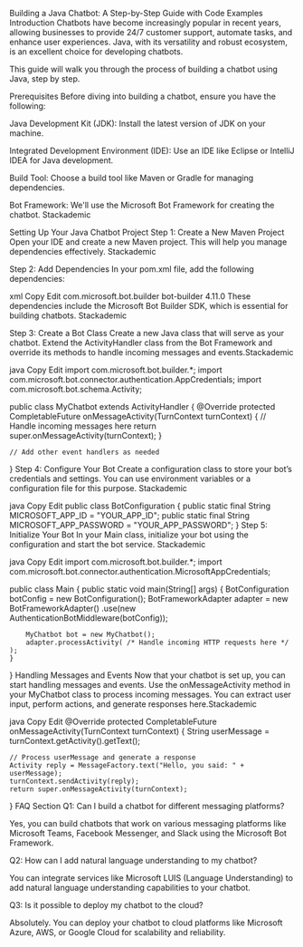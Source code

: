 Building a Java Chatbot: A Step-by-Step Guide with Code Examples
Introduction
Chatbots have become increasingly popular in recent years, allowing businesses to provide 24/7 customer support, automate tasks, and enhance user experiences. Java, with its versatility and robust ecosystem, is an excellent choice for developing chatbots.​

This guide will walk you through the process of building a chatbot using Java, step by step.​

Prerequisites
Before diving into building a chatbot, ensure you have the following:

Java Development Kit (JDK): Install the latest version of JDK on your machine.

Integrated Development Environment (IDE): Use an IDE like Eclipse or IntelliJ IDEA for Java development.

Build Tool: Choose a build tool like Maven or Gradle for managing dependencies.

Bot Framework: We'll use the Microsoft Bot Framework for creating the chatbot.​
Stackademic

Setting Up Your Java Chatbot Project
Step 1: Create a New Maven Project
Open your IDE and create a new Maven project. This will help you manage dependencies effectively.​
Stackademic

Step 2: Add Dependencies
In your pom.xml file, add the following dependencies:​

xml
Copy
Edit
<dependencies>
    <dependency>
        <groupId>com.microsoft.bot.builder</groupId>
        <artifactId>bot-builder</artifactId>
        <version>4.11.0</version> <!-- Check for the latest version -->
    </dependency>
    <!-- Add other dependencies as needed -->
</dependencies>
These dependencies include the Microsoft Bot Builder SDK, which is essential for building chatbots.​
Stackademic

Step 3: Create a Bot Class
Create a new Java class that will serve as your chatbot. Extend the ActivityHandler class from the Bot Framework and override its methods to handle incoming messages and events.​
Stackademic

java
Copy
Edit
import com.microsoft.bot.builder.*;
import com.microsoft.bot.connector.authentication.AppCredentials;
import com.microsoft.bot.schema.Activity;

public class MyChatbot extends ActivityHandler {
    @Override
    protected CompletableFuture<Void> onMessageActivity(TurnContext turnContext) {
        // Handle incoming messages here
        return super.onMessageActivity(turnContext);
    }

    // Add other event handlers as needed
}
Step 4: Configure Your Bot
Create a configuration class to store your bot’s credentials and settings. You can use environment variables or a configuration file for this purpose.​
Stackademic

java
Copy
Edit
public class BotConfiguration {
    public static final String MICROSOFT_APP_ID = "YOUR_APP_ID";
    public static final String MICROSOFT_APP_PASSWORD = "YOUR_APP_PASSWORD";
}
Step 5: Initialize Your Bot
In your Main class, initialize your bot using the configuration and start the bot service.​
Stackademic

java
Copy
Edit
import com.microsoft.bot.builder.*;
import com.microsoft.bot.connector.authentication.MicrosoftAppCredentials;

public class Main {
    public static void main(String[] args) {
        BotConfiguration botConfig = new BotConfiguration();
        BotFrameworkAdapter adapter = new BotFrameworkAdapter()
            .use(new AuthenticationBotMiddleware(botConfig));

        MyChatbot bot = new MyChatbot();
        adapter.processActivity( /* Handle incoming HTTP requests here */ );
    }
}
Handling Messages and Events
Now that your chatbot is set up, you can start handling messages and events. Use the onMessageActivity method in your MyChatbot class to process incoming messages. You can extract user input, perform actions, and generate responses here.​
Stackademic

java
Copy
Edit
@Override
protected CompletableFuture<Void> onMessageActivity(TurnContext turnContext) {
    String userMessage = turnContext.getActivity().getText();

    // Process userMessage and generate a response
    Activity reply = MessageFactory.text("Hello, you said: " + userMessage);
    turnContext.sendActivity(reply);
    return super.onMessageActivity(turnContext);
}
FAQ Section
Q1: Can I build a chatbot for different messaging platforms?

Yes, you can build chatbots that work on various messaging platforms like Microsoft Teams, Facebook Messenger, and Slack using the Microsoft Bot Framework.​

Q2: How can I add natural language understanding to my chatbot?

You can integrate services like Microsoft LUIS (Language Understanding) to add natural language understanding capabilities to your chatbot.​

Q3: Is it possible to deploy my chatbot to the cloud?

Absolutely. You can deploy your chatbot to cloud platforms like Microsoft Azure, AWS, or Google Cloud for scalability and reliability.
